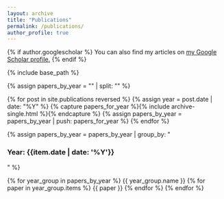 ```yaml
---
layout: archive
title: "Publications"
permalink: /publications/
author_profile: true
---
```


{% if author.googlescholar %}
  You can also find my articles on <u><a href="{{author.googlescholar}}">my Google Scholar profile</a>.</u>
{% endif %}

{% include base_path %}

{% assign papers_by_year = "" | split: "" %}

{% for post in site.publications reversed %}
  {% assign year = post.date | date: "%Y" %}
  {% capture papers_for_year %}{% include archive-single.html %}{% endcapture %}
  {% assign papers_by_year = papers_by_year | push: papers_for_year %}
{% endfor %}

{% assign papers_by_year = papers_by_year | group_by: "<h3>Year: {{item.date | date: '%Y'}}</h3>" %}

{% for year_group in papers_by_year %}
  {{ year_group.name }}
  {% for paper in year_group.items %}
    {{ paper }}
  {% endfor %}
{% endfor %}
